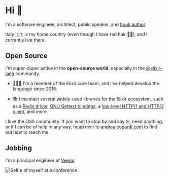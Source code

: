 # Hi 👋

I'm a software engineer, architect, public speaker, and [book
author][testing-elixir].

Italy 🇮🇹 is my home country (even though I have red hair 👨‍🦰), and I
currently live there.

## Open Source

I'm super-duper active in the **open-source world**, especially in the
[@elixir-lang] community.

  * 🧑‍🤝‍🧑 I'm a member of the Elixir core team, and I've helped develop the
    language since 2016.

  * 📚 I maintain several widely-used libraries for the Elixir ecosystem, such
    as a [Redis driver][redix], [GNU Gettext bindings][gettext], a [low-level
    HTTP/1 and HTTP/2 client][mint], and more.

I love the OSS community. If you want to stop by and say hi, need anything, or
if I can be of help in any way, head over to [andrealeopardi.com][website] to
find out how to reach me.

## Jobbing

I'm a principal engineer at [Veeps](https://veeps.com).

![Selfie of myself at a conference](https://andrealeopardi.com/assets/media/website-overlay-cover.jpg)

[redix]: https://github.com/whatyouhide/redix
[gettext]: https://github.com/elixir-gettext/gettext
[mint]: https://github.com/elixir-mint/mint
[website]: https://andrealeopardi.com
[testing-elixir]: https://pragprog.com/titles/lmelixir/testing-elixir/
[@elixir-lang]: https://github.com/elixir-lang
